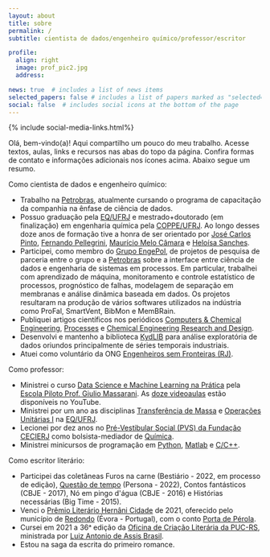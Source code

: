 ```yaml
---
layout: about
title: sobre
permalink: /
subtitle: cientista de dados/engenheiro químico/professor/escritor

profile:
  align: right
  image: prof_pic2.jpg
  address:

news: true  # includes a list of news items
selected_papers: false # includes a list of papers marked as "selected={true}"
social: false  # includes social icons at the bottom of the page
---
```


{% include social-media-links.html%} 

Olá, bem-vindo(a)! Aqui compartilho um pouco do meu trabalho. Acesse textos, aulas, links e recursos nas abas do topo da página. Confira formas de contato e informações adicionais nos ícones acima. Abaixo segue um resumo.

Como cientista de dados e engenheiro químico:

- Trabalho na [Petrobras](https://petrobras.com.br/pt/), atualmente cursando o programa de capacitação da companhia na ênfase de ciência de dados.
- Possuo graduação pela [EQ/UFRJ](http://www.eq.ufrj.br/) e mestrado+doutorado (em finalização)  em engenharia química pela [COPPE/UFRJ](https://www.coppe.ufrj.br/). Ao longo desses doze anos de formação tive a honra de ser orientado por [José Carlos Pinto](http://lattes.cnpq.br/6479420970768737), [Fernando Pellegrini](http://lattes.cnpq.br/6669992155373315), [Maurício  Melo Câmara](http://lattes.cnpq.br/8161545819744234) e [Heloísa Sanches](http://lattes.cnpq.br/2840875338255590).
- Participei, como membro do [Grupo EngePol](https://www.instagram.com/engepolgrupo/), de projetos de pesquisa de parceria entre o grupo e a [Petrobras](https://petrobras.com.br/pt/) sobre a interface entre ciência de dados e engenharia de sistemas em processos. Em particular, trabalhei com aprendizado de máquina, monitoramento e controle estatístico de processos, prognóstico de falhas, modelagem de separação em membranas e análise dinâmica baseada em dados. Os projetos resultaram na produção de vários softwares utilizados na indústria como ProFal, SmartVent, BibMon e MemBRain.
- Publiquei artigos científicos nos periódicos [Computers & Chemical Engineering](https://www.journals.elsevier.com/computers-and-chemical-engineering), [Processes](https://www.mdpi.com/journal/processes) e [Chemical Engineering Research and Design](https://www.journals.elsevier.com/chemical-engineering-research-and-design).
- Desenvolvi e mantenho a biblioteca [KydLIB](https://github.com/afraniomelo/kydlib) para análise exploratória de dados oriundos principalmente de séries temporais industriais.
- Atuei como voluntário da ONG [Engenheiros sem Fronteiras (RJ)](https://esf.org.br/nucleo-rio-de-janeiro/).

Como professor: 

- Ministrei o curso [Data Science e Machine Learning na Prática](https://afraniomelo.github.io/projects/ds_ml/) pela [Escola Piloto Prof. Giulio Massarani](http://www.escolapiloto.peq.coppe.ufrj.br/index.php/pt/). As [doze videoaulas](https://www.youtube.com/watch?v=0iE3JsQpU_U&list=PLvr45Arc0UpzsRhzq3q4_KmZcm0utwvvB) estão disponíveis no YouTube.
- Ministrei por um ano as disciplinas [Transferência de Massa](https://afraniomelo.github.io/projects/eqe476/) e [Operações Unitárias I](https://afraniomelo.github.io/projects/eqe473/) na [EQ/UFRJ](http://www.eq.ufrj.br/).
- Lecionei por dez anos no [Pré-Vestibular Social (PVS) da Fundação CECIERJ](https://www.cecierj.edu.br/pre-vestibular-social/) como bolsista-mediador de [Química](https://afraniomelo.github.io/projects/pvs/).
- Ministrei minicursos de programação em [Python](https://www.kaggle.com/code/afrniomelo/curso-rel-mpago-de-python/notebook), [Matlab](https://afraniomelo.github.io/projects/matlab/) e [C/C++](https://afraniomelo.github.io/projects/c/).

Como escritor literário:

- Participei das coletâneas Furos na carne (Bestiário - 2022, em processo de edição), [Questão de tempo](https://www.editorapersona.com/product-page/quest%C3%A3o-de-tempo) (Persona - 2022), Contos fantásticos (CBJE - 2017), Nó em pingo d'água (CBJE - 2016) e Histórias necessárias (Big Time - 2015).
- Venci o [Prêmio Literário Hernâni Cidade](http://premioliterariohernanicidade.blogspot.com/) de 2021, oferecido pelo município de [Redondo](https://www.cm-redondo.pt/) (Évora - Portugal), com o conto [Porta de Pérola](https://afraniomelo.github.io/projects/porta_de_perola/).
- Cursei em 2021 a 36ᵃ edição da [Oficina de Criação Literária da PUC-RS](https://www.pucrs.br/humanidades/oficina-de-criacao-literaria/), ministrada por [Luiz Antonio de Assis Brasil](http://www.laab.com.br/vida.html).
- Estou na saga da escrita do primeiro romance.
